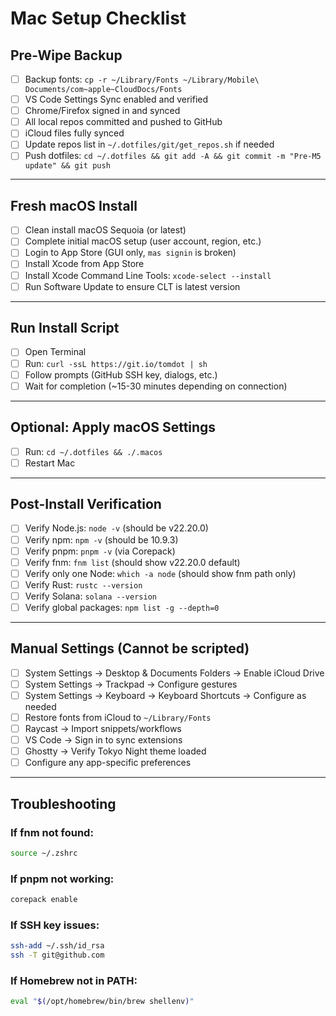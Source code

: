 # Mac Setup Checklist

## Pre-Wipe Backup

- [ ] Backup fonts: `cp -r ~/Library/Fonts ~/Library/Mobile\ Documents/com~apple~CloudDocs/Fonts`
- [ ] VS Code Settings Sync enabled and verified
- [ ] Chrome/Firefox signed in and synced
- [ ] All local repos committed and pushed to GitHub
- [ ] iCloud files fully synced
- [ ] Update repos list in `~/.dotfiles/git/get_repos.sh` if needed
- [ ] Push dotfiles: `cd ~/.dotfiles && git add -A && git commit -m "Pre-M5 update" && git push`

---

## Fresh macOS Install

- [ ] Clean install macOS Sequoia (or latest)
- [ ] Complete initial macOS setup (user account, region, etc.)
- [ ] Login to App Store (GUI only, `mas signin` is broken)
- [ ] Install Xcode from App Store
- [ ] Install Xcode Command Line Tools: `xcode-select --install`
- [ ] Run Software Update to ensure CLT is latest version

---

## Run Install Script

- [ ] Open Terminal
- [ ] Run: `curl -ssL https://git.io/tomdot | sh`
- [ ] Follow prompts (GitHub SSH key, dialogs, etc.)
- [ ] Wait for completion (~15-30 minutes depending on connection)

---

## Optional: Apply macOS Settings

- [ ] Run: `cd ~/.dotfiles && ./.macos`
- [ ] Restart Mac

---

## Post-Install Verification

- [ ] Verify Node.js: `node -v` (should be v22.20.0)
- [ ] Verify npm: `npm -v` (should be 10.9.3)
- [ ] Verify pnpm: `pnpm -v` (via Corepack)
- [ ] Verify fnm: `fnm list` (should show v22.20.0 default)
- [ ] Verify only one Node: `which -a node` (should show fnm path only)
- [ ] Verify Rust: `rustc --version`
- [ ] Verify Solana: `solana --version`
- [ ] Verify global packages: `npm list -g --depth=0`

---

## Manual Settings (Cannot be scripted)

- [ ] System Settings → Desktop & Documents Folders → Enable iCloud Drive
- [ ] System Settings → Trackpad → Configure gestures
- [ ] System Settings → Keyboard → Keyboard Shortcuts → Configure as needed
- [ ] Restore fonts from iCloud to `~/Library/Fonts`
- [ ] Raycast → Import snippets/workflows
- [ ] VS Code → Sign in to sync extensions
- [ ] Ghostty → Verify Tokyo Night theme loaded
- [ ] Configure any app-specific preferences

---

## Troubleshooting

### If fnm not found:

```bash
source ~/.zshrc
```

### If pnpm not working:

```bash
corepack enable
```

### If SSH key issues:

```bash
ssh-add ~/.ssh/id_rsa
ssh -T git@github.com
```

### If Homebrew not in PATH:

```bash
eval "$(/opt/homebrew/bin/brew shellenv)"
```
